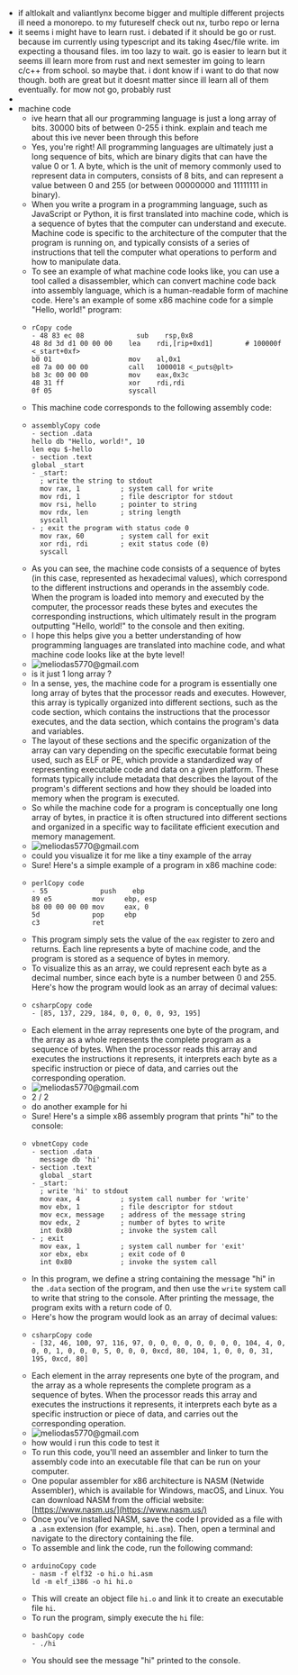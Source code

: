 - if altlokalt and valiantlynx become bigger  and multiple different projects ill need a monorepo.
  to my futureself check out nx, turbo repo or lerna
- it seems i might have to learn rust. i debated if it should be go or rust. because im currently using typescript and its taking 4sec/file write. im expecting a thousand files. im too lazy to wait. go is easier to learn but it seems ill learn more from rust and next semester im going to learn c/c++ from school. so maybe that. i dont know if i want to do that now though. both are great but it doesnt matter since ill learn all of them eventually. for mow not go, probably rust
-
- machine code
	- ive hearn that all our programming language is just a long array of bits. 30000 bits of between 0-255 i think. explain and teach me about this ive never been through this before
	- Yes, you're right! All programming languages are ultimately just a long sequence of bits, which are binary digits that can have the value 0 or 1. A byte, which is the unit of memory commonly used to represent data in computers, consists of 8 bits, and can represent a value between 0 and 255 (or between 00000000 and 11111111 in binary).
	- When you write a program in a programming language, such as JavaScript or Python, it is first translated into machine code, which is a sequence of bytes that the computer can understand and execute. Machine code is specific to the architecture of the computer that the program is running on, and typically consists of a series of instructions that tell the computer what operations to perform and how to manipulate data.
	- To see an example of what machine code looks like, you can use a tool called a disassembler, which can convert machine code back into assembly language, which is a human-readable form of machine code. Here's an example of some x86 machine code for a simple "Hello, world!" program:
	- ```
	  rCopy code
	  - 48 83 ec 08             sub    rsp,0x8
	  48 8d 3d d1 00 00 00    lea    rdi,[rip+0xd1]        # 100000f <_start+0xf>
	  b0 01                   mov    al,0x1
	  e8 7a 00 00 00          call   1000018 <_puts@plt>
	  b8 3c 00 00 00          mov    eax,0x3c
	  48 31 ff                xor    rdi,rdi
	  0f 05                   syscall
	  ```
	- This machine code corresponds to the following assembly code:
	- ```
	  assemblyCopy code
	  - section .data
	  hello db "Hello, world!", 10
	  len equ $-hello
	  - section .text
	  global _start
	  - _start:
	    ; write the string to stdout
	    mov rax, 1          ; system call for write
	    mov rdi, 1          ; file descriptor for stdout
	    mov rsi, hello      ; pointer to string
	    mov rdx, len        ; string length
	    syscall
	  - ; exit the program with status code 0
	    mov rax, 60         ; system call for exit
	    xor rdi, rdi        ; exit status code (0)
	    syscall
	  ```
	- As you can see, the machine code consists of a sequence of bytes (in this case, represented as hexadecimal values), which correspond to the different instructions and operands in the assembly code. When the program is loaded into memory and executed by the computer, the processor reads these bytes and executes the corresponding instructions, which ultimately result in the program outputting "Hello, world!" to the console and then exiting.
	- I hope this helps give you a better understanding of how programming languages are translated into machine code, and what machine code looks like at the byte level!
	- ![meliodas5770@gmail.com](https://chat.openai.com/_next/image?url=https%3A%2F%2Fs.gravatar.com%2Favatar%2F2576a423b7bd900c32a28c203be7899c%3Fs%3D480%26r%3Dpg%26d%3Dhttps%253A%252F%252Fcdn.auth0.com%252Favatars%252Fme.png&w=64&q=75)
	- is it just 1 long array ?
	- In a sense, yes, the machine code for a program is essentially one long array of bytes that the processor reads and executes. However, this array is typically organized into different sections, such as the code section, which contains the instructions that the processor executes, and the data section, which contains the program's data and variables.
	- The layout of these sections and the specific organization of the array can vary depending on the specific executable format being used, such as ELF or PE, which provide a standardized way of representing executable code and data on a given platform. These formats typically include metadata that describes the layout of the program's different sections and how they should be loaded into memory when the program is executed.
	- So while the machine code for a program is conceptually one long array of bytes, in practice it is often structured into different sections and organized in a specific way to facilitate efficient execution and memory management.
	- ![meliodas5770@gmail.com](https://chat.openai.com/_next/image?url=https%3A%2F%2Fs.gravatar.com%2Favatar%2F2576a423b7bd900c32a28c203be7899c%3Fs%3D480%26r%3Dpg%26d%3Dhttps%253A%252F%252Fcdn.auth0.com%252Favatars%252Fme.png&w=64&q=75)
	- could you visualize it for me like a tiny example of the array
	- Sure! Here's a simple example of a program in x86 machine code:
	- ```
	  perlCopy code
	  - 55             push    ebp
	  89 e5          mov     ebp, esp
	  b8 00 00 00 00 mov     eax, 0
	  5d             pop     ebp
	  c3             ret
	  ```
	- This program simply sets the value of the `eax` register to zero and returns. Each line represents a byte of machine code, and the program is stored as a sequence of bytes in memory.
	- To visualize this as an array, we could represent each byte as a decimal number, since each byte is a number between 0 and 255. Here's how the program would look as an array of decimal values:
	- ```
	  csharpCopy code
	  - [85, 137, 229, 184, 0, 0, 0, 0, 93, 195]
	  ```
	- Each element in the array represents one byte of the program, and the array as a whole represents the complete program as a sequence of bytes. When the processor reads this array and executes the instructions it represents, it interprets each byte as a specific instruction or piece of data, and carries out the corresponding operation.
	- ![meliodas5770@gmail.com](https://chat.openai.com/_next/image?url=https%3A%2F%2Fs.gravatar.com%2Favatar%2F2576a423b7bd900c32a28c203be7899c%3Fs%3D480%26r%3Dpg%26d%3Dhttps%253A%252F%252Fcdn.auth0.com%252Favatars%252Fme.png&w=64&q=75)
	- 2 / 2
	- do another example for hi
	- Sure! Here's a simple x86 assembly program that prints "hi" to the console:
	- ```
	  vbnetCopy code
	  - section .data
	    message db 'hi'
	  - section .text
	    global _start
	  - _start:
	    ; write 'hi' to stdout
	    mov eax, 4          ; system call number for 'write'
	    mov ebx, 1          ; file descriptor for stdout
	    mov ecx, message    ; address of the message string
	    mov edx, 2          ; number of bytes to write
	    int 0x80            ; invoke the system call
	  - ; exit
	    mov eax, 1          ; system call number for 'exit'
	    xor ebx, ebx        ; exit code of 0
	    int 0x80            ; invoke the system call
	  ```
	- In this program, we define a string containing the message "hi" in the `.data` section of the program, and then use the `write` system call to write that string to the console. After printing the message, the program exits with a return code of 0.
	- Here's how the program would look as an array of decimal values:
	- ```
	  csharpCopy code
	  - [32, 46, 100, 97, 116, 97, 0, 0, 0, 0, 0, 0, 0, 0, 104, 4, 0, 0, 0, 1, 0, 0, 0, 5, 0, 0, 0, 0xcd, 80, 104, 1, 0, 0, 0, 31, 195, 0xcd, 80]
	  ```
	- Each element in the array represents one byte of the program, and the array as a whole represents the complete program as a sequence of bytes. When the processor reads this array and executes the instructions it represents, it interprets each byte as a specific instruction or piece of data, and carries out the corresponding operation.
	- ![meliodas5770@gmail.com](https://chat.openai.com/_next/image?url=https%3A%2F%2Fs.gravatar.com%2Favatar%2F2576a423b7bd900c32a28c203be7899c%3Fs%3D480%26r%3Dpg%26d%3Dhttps%253A%252F%252Fcdn.auth0.com%252Favatars%252Fme.png&w=64&q=75)
	- how would i run this code to test it
	- To run this code, you'll need an assembler and linker to turn the assembly code into an executable file that can be run on your computer.
	- One popular assembler for x86 architecture is NASM (Netwide Assembler), which is available for Windows, macOS, and Linux. You can download NASM from the official website: [https://www.nasm.us/](https://www.nasm.us/)
	- Once you've installed NASM, save the code I provided as a file with a `.asm` extension (for example, `hi.asm`). Then, open a terminal and navigate to the directory containing the file.
	- To assemble and link the code, run the following command:
	- ```
	  arduinoCopy code
	  - nasm -f elf32 -o hi.o hi.asm
	  ld -m elf_i386 -o hi hi.o
	  ```
	- This will create an object file `hi.o` and link it to create an executable file `hi`.
	- To run the program, simply execute the `hi` file:
	- ```
	  bashCopy code
	  - ./hi
	  ```
	- You should see the message "hi" printed to the console.